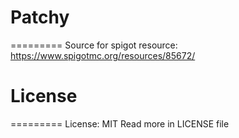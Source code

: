 # Patchy
=========
Source for spigot resource: https://www.spigotmc.org/resources/85672/

# License
=========
License: MIT
Read more in LICENSE file

